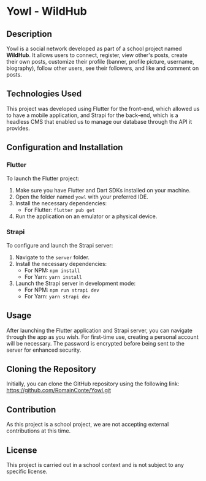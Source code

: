 # Yowl - WildHub

## Description

Yowl is a social network developed as part of a school project named **WildHub**. It allows users to connect, register, view other's posts, create their own posts, customize their profile (banner, profile picture, username, biography), follow other users, see their followers, and like and comment on posts.

## Technologies Used

This project was developed using Flutter for the front-end, which allowed us to have a mobile application, and Strapi for the back-end, which is a headless CMS that enabled us to manage our database through the API it provides.

## Configuration and Installation

### Flutter

To launch the Flutter project:

1. Make sure you have Flutter and Dart SDKs installed on your machine.
2. Open the folder named `yowl` with your preferred IDE.
3. Install the necessary dependencies:
   - For Flutter: `flutter pub get`
4. Run the application on an emulator or a physical device.

### Strapi

To configure and launch the Strapi server:

1. Navigate to the `server` folder.
2. Install the necessary dependencies:
   - For NPM: `npm install`
   - For Yarn: `yarn install`
3. Launch the Strapi server in development mode:
   - For NPM: `npm run strapi dev`
   - For Yarn: `yarn strapi dev`

## Usage

After launching the Flutter application and Strapi server, you can navigate through the app as you wish. For first-time use, creating a personal account will be necessary. The password is encrypted before being sent to the server for enhanced security.

## Cloning the Repository

Initially, you can clone the GitHub repository using the following link: https://github.com/RomainConte/Yowl.git

## Contribution

As this project is a school project, we are not accepting external contributions at this time.

## License

This project is carried out in a school context and is not subject to any specific license.
